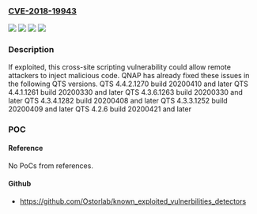 ### [CVE-2018-19943](https://cve.mitre.org/cgi-bin/cvename.cgi?name=CVE-2018-19943)
![](https://img.shields.io/static/v1?label=Product&message=QTS&color=blue)
![](https://img.shields.io/static/v1?label=Version&message=%3C%204.4.2.1270%20&color=brighgreen)
![](https://img.shields.io/static/v1?label=Vulnerability&message=CWE-79%20Cross-site%20Scripting%20(XSS)&color=brighgreen)
![](https://img.shields.io/static/v1?label=Vulnerability&message=CWE-80%20Improper%20Neutralization%20of%20Script-Related%20HTML%20Tags%20in%20a%20Web%20Page%20(Basic%20XSS)&color=brighgreen)

### Description

If exploited, this cross-site scripting vulnerability could allow remote attackers to inject malicious code. QNAP has already fixed these issues in the following QTS versions. QTS 4.4.2.1270 build 20200410 and later QTS 4.4.1.1261 build 20200330 and later QTS 4.3.6.1263 build 20200330 and later QTS 4.3.4.1282 build 20200408 and later QTS 4.3.3.1252 build 20200409 and later QTS 4.2.6 build 20200421 and later

### POC

#### Reference
No PoCs from references.

#### Github
- https://github.com/Ostorlab/known_exploited_vulnerbilities_detectors

